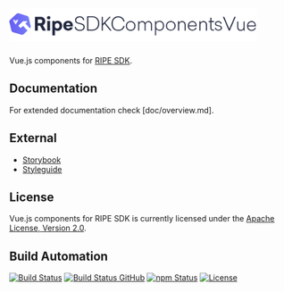 <h1><a href="https://tech.platforme.com"><img src="res/logo.svg" alt="RIPE SDK Components for Vue.js" height="60" style="height: 60px;"></a></h1>

Vue.js components for [RIPE SDK](https://github.com/ripe-tech/ripe-sdk).

## Documentation

For extended documentation check [doc/overview.md].

## External

* [Storybook](https://ripe-sdk-components-vue.platforme.com/storybook)
* [Styleguide](https://ripe-sdk-components-vue.platforme.com/styleguide)

## License

Vue.js components for RIPE SDK is currently licensed under the [Apache License, Version 2.0](http://www.apache.org/licenses/).

## Build Automation

[![Build Status](https://travis-ci.org/ripe-tech/ripe-sdk-components-vue.svg?branch=master)](https://travis-ci.org/ripe-tech/ripe-sdk-components-vue)
[![Build Status GitHub](https://github.com/ripe-tech/ripe-sdk-components-vue/workflows/Main%20Workflow/badge.svg)](https://github.com/ripe-tech/ripe-sdk-components-vue/actions)
[![npm Status](https://img.shields.io/npm/v/ripe-sdk-components-vue.svg)](https://www.npmjs.com/package/ripe-sdk-components-vue)
[![License](https://img.shields.io/badge/license-Apache%202.0-blue.svg)](https://www.apache.org/licenses/)
